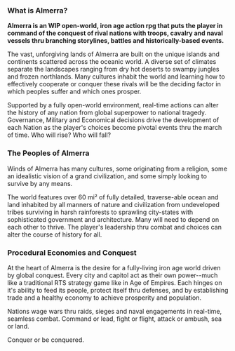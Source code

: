 ### What is Almerra?

**Almerra is an WIP open-world, iron age action rpg that puts the player in command of the conquest of rival nations with troops, cavalry and naval vessels thru branching storylines, battles and historically-based events.**

The vast, unforgiving lands of Almerra are built on the unique islands and continents scattered across the oceanic world.  A diverse set of climates separate the landscapes ranging from dry hot deserts to swampy jungles and frozen northlands.  Many cultures inhabit the world and learning how to effectively cooperate or conquer these rivals will be the deciding factor in which peoples suffer and which ones prosper.  

Supported by a fully open-world environment, real-time actions can alter the history of any nation from global superpower to national tragedy.  Governance, Military and Economical decisions drive the development of each Nation as the player's choices become pivotal events thru the march of time.  Who will rise?  Who will fall?

### The Peoples of Almerra

Winds of Almerra has many cultures, some originating from a religion, some an idealistic vision of a grand civilization, and some simply looking to survive by any means.  

The world features over 60 mi² of fully detailed, traverse-able ocean and land inhabited by all manners of nature and civilization from undeveloped tribes surviving in harsh rainforests to sprawling city-states with sophisticated government and architecture.  Many will need to depend on each other to thrive.  The player's leadership thru combat and choices can alter the course of history for all.

### Procedural Economies and Conquest

At the heart of Almerra is the desire for a fully-living iron age world driven by global conquest.  Every city and capitol act as their own power--much like a traditional RTS strategy game like in Age of Empires.  Each hinges on it's ability to feed its people, protect itself thru defenses, and by establishing trade and a healthy economy to achieve prosperity and population.

Nations wage wars thru raids, sieges and naval engagements in real-time, seamless combat.  Command or lead, fight or flight, attack or ambush, sea or land.

Conquer or be conquered.